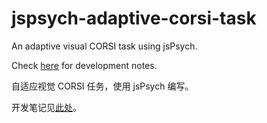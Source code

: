 # jspsych-adaptive-corsi-task
An adaptive visual CORSI task using jsPsych.

Check [here](https://midnight-yu.github.io/develop-notes-jspsych/corsi/) for development notes.

自适应视觉 CORSI 任务，使用 jsPsych 编写。

开发笔记见[此处](https://midnight-yu.github.io/develop-notes-jspsych/corsi/)。